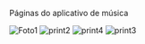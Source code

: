 Páginas do aplicativo de música


![Foto1](https://github.com/NotedSilva/MusicApp/assets/119432493/b9e528a7-2543-4833-9800-0f8379176faa)
![print2](https://github.com/NotedSilva/MusicApp/assets/119432493/7cfde92e-98e5-4f2a-b863-7bd7a778e7cd)
![print4](https://github.com/NotedSilva/MusicApp/assets/119432493/fcd83128-13cd-4aa1-82e8-dae458dfca77)
![print3](https://github.com/NotedSilva/MusicApp/assets/119432493/151b49f1-04f7-425b-861d-596f1edc7390)
